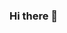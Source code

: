 ### Hi there 👋

<!--
**Zubair-Shaikh-Sci/Zubair-Shaikh-Sci** is a ✨ _special_ ✨ repository because its `README.md` (this file) appears on your GitHub profile.

Here are some ideas to get you started:

- 🔭 I’m currently working on to explore the Dymanic evolution and plasma properties of Interplanetary Coronal Mass Ejections (ICMEs), building sofesticated basic codes (MATLAB, Python) for the spacecrafts (e.g., ACE, Wind, PSP, SO, MMS, THEMIS, etc.) data analysis and visualization,  making documents & codes for the common techniques which is used to answer space science questions. 
- 🌱 I’m currently learning different data analysis & visulisation techniques to address scientific problems, and learning to develop scietific temper in the society to learn together.
- 👯 I’m looking to collaborate on the relationship between open science methods and scientific questions. I am also looking for PostDoc position to fulfill my scientific plans and research. 
- 🤔 I’m looking for help with scientific tools and methods used to explore space plasma processes. 
- 💬 Ask me about ICME, CIR, Alfven wave, Cosmic Ray Modulation, Geomagnetic Storm, etc. 
- 📫 How to reach me: reach me @ zubairshaikh584@gmail.com 
- 😄 Pronouns: he/him
- ⚡ Fun fact: ...
-->
